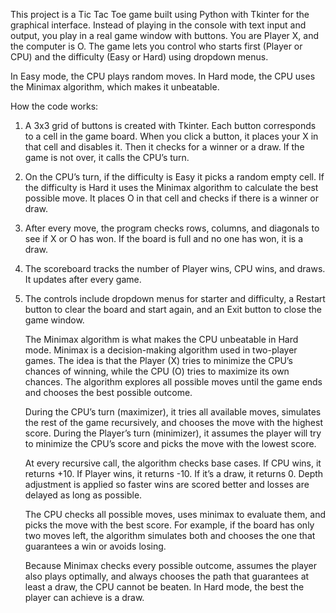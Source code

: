 This project is a Tic Tac Toe game built using Python with Tkinter for the graphical interface. Instead of playing in the console with text input and output, you play in a real game window with buttons. You are Player X, and the computer is O. The game lets you control who starts first (Player or CPU) and the difficulty (Easy or Hard) using dropdown menus.

In Easy mode, the CPU plays random moves. In Hard mode, the CPU uses the Minimax algorithm, which makes it unbeatable.

How the code works:

1. A 3x3 grid of buttons is created with Tkinter. Each button corresponds to a cell in the game board. When you click a button, it places your X in that cell and disables it. Then it checks for a winner or a draw. If the game is not over, it calls the CPU’s turn.

2. On the CPU’s turn, if the difficulty is Easy it picks a random empty cell. If the difficulty is Hard it uses the Minimax algorithm to calculate the best possible move. It places O in that cell and checks if there is a winner or draw.

3. After every move, the program checks rows, columns, and diagonals to see if X or O has won. If the board is full and no one has won, it is a draw.

4. The scoreboard tracks the number of Player wins, CPU wins, and draws. It updates after every game.

5. The controls include dropdown menus for starter and difficulty, a Restart button to clear the board and start again, and an Exit button to close the game window.



   The Minimax algorithm is what makes the CPU unbeatable in Hard mode. Minimax is a decision-making algorithm used in two-player games. The idea is that the Player (X) tries to minimize the CPU’s chances of winning, while the CPU (O) tries to maximize its own chances. The algorithm explores all possible moves until the game ends and chooses the best possible outcome.
    
    During the CPU’s turn (maximizer), it tries all available moves, simulates the rest of the game recursively, and chooses the move with the highest score. During the Player’s turn (minimizer), it assumes the player will try to minimize the CPU’s score and picks the move with the lowest score.
    
    At every recursive call, the algorithm checks base cases. If CPU wins, it returns +10. If Player wins, it returns -10. If it’s a draw, it returns 0. Depth adjustment is applied so faster wins are scored better and losses are delayed as long as possible.
    
    The CPU checks all possible moves, uses minimax to evaluate them, and picks the move with the best score. For example, if the board has only two moves left, the algorithm simulates both and chooses the one that guarantees a win or avoids losing.
    
    Because Minimax checks every possible outcome, assumes the player also plays optimally, and always chooses the path that guarantees at least a draw, the CPU cannot be beaten. In Hard mode, the best the player can achieve is a draw.
    
    
